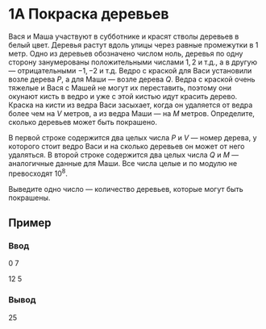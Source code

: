# 1А Покраска деревьев

Вася и Маша участвуют в субботнике и красят стволы деревьев в белый цвет. Деревья растут вдоль улицы через равные промежутки в $1$ метр. Одно из деревьев обозначено числом ноль, деревья по одну сторону занумерованы положительными числами $1,2$ и т.д., а в другую — отрицательными $−1,−2$ и т.д. Ведро с краской для Васи установили возле дерева $P$, а для Маши — возле дерева $Q$. Ведра с краской очень тяжелые и Вася с Машей не могут их переставить, поэтому они окунают кисть в ведро и уже с этой кистью идут красить дерево. Краска на кисти из ведра Васи засыхает, когда он удаляется от ведра более чем на $V$ метров, а из ведра Маши — на  $M$ метров. Определите, сколько деревьев может быть покрашено.


В первой строке содержится два целых числа $P$ и $V$ — номер дерева, у которого стоит ведро Васи и на сколько деревьев он может от него удаляться. В второй строке содержится два целых числа $Q$ и $M$ — аналогичные данные для Маши. Все числа целые и по модулю не превосходят $10^8$.


Выведите одно число — количество деревьев, которые могут быть покрашены.

## Пример

### Ввод

0 7

12 5

### Вывод

25


